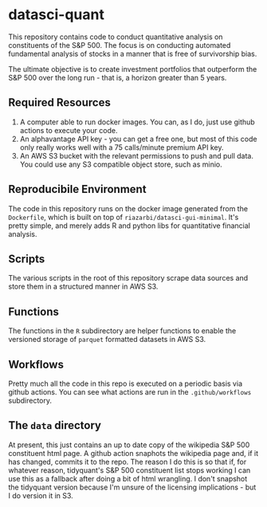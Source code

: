# datasci-quant

This repository contains code to conduct quantitative analysis on constituents of the S&P 500. The focus is on conducting automated fundamental analysis of stocks in a manner that is free of survivorship bias. 

The ultimate objective is to create investment portfolios that outperform the S&P 500 over the long run - that is, a horizon greater than 5 years.

## Required Resources

1. A computer able to run docker images. You can, as I do, just use github actions to execute your code.
2. An alphavantage API key - you can get a free one, but most of this code only really works well with a 75 calls/minute premium API key.
3. An AWS S3 bucket with the relevant permissions to push and pull data. You could use any S3 compatible object store, such as minio.

## Reproducibile Environment

The code in this repository runs on the docker image generated from the `Dockerfile`, which is built on top of `riazarbi/datasci-gui-minimal`. It's pretty simple, and merely adds R and python libs for quantitative financial analysis.

## Scripts

The various scripts in the root of this repository scrape data sources and store them in a structured manner in AWS S3.

## Functions

The functions in the `R` subdirectory are helper functions to enable the versioned storage of `parquet` formatted datasets in AWS S3.

## Workflows

Pretty much all the code in this repo is executed on a periodic basis via github actions. You can see what actions are run in the `.github/workflows` subdirectory.

## The `data` directory

At present, this just contains an up to date copy of the wikipedia S&P 500 constituent html page. A github action snaphots the wikipedia page and, if it has changed, commits it to the repo. The reason I do this is so that if, for whatever reason, tidyquant's S&P 500 constituent list stops working I can use this as a fallback after doing a bit of html wrangling. I don't snapshot the tidyquant version because I'm unsure of the licensing implications - but I do version it in S3.